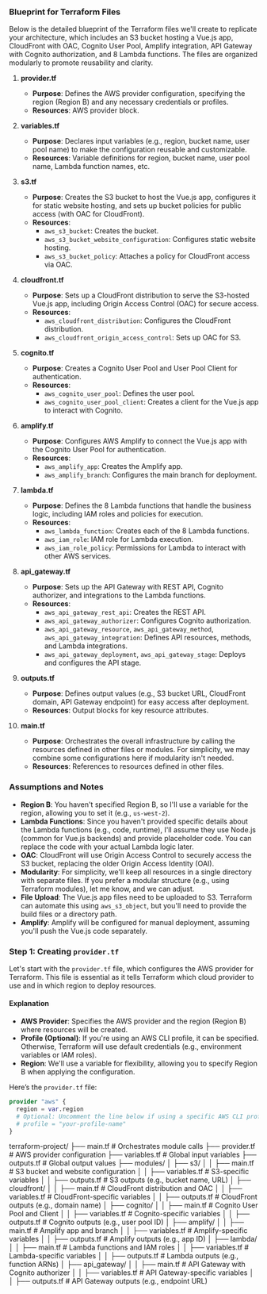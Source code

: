 

### Blueprint for Terraform Files

Below is the detailed blueprint of the Terraform files we'll create to replicate your architecture, which includes an S3 bucket hosting a Vue.js app, CloudFront with OAC, Cognito User Pool, Amplify integration, API Gateway with Cognito authorization, and 8 Lambda functions. The files are organized modularly to promote reusability and clarity.

1. **provider.tf**
   - **Purpose**: Defines the AWS provider configuration, specifying the region (Region B) and any necessary credentials or profiles.
   - **Resources**: AWS provider block.

2. **variables.tf**
   - **Purpose**: Declares input variables (e.g., region, bucket name, user pool name) to make the configuration reusable and customizable.
   - **Resources**: Variable definitions for region, bucket name, user pool name, Lambda function names, etc.

3. **s3.tf**
   - **Purpose**: Creates the S3 bucket to host the Vue.js app, configures it for static website hosting, and sets up bucket policies for public access (with OAC for CloudFront).
   - **Resources**: 
     - `aws_s3_bucket`: Creates the bucket.
     - `aws_s3_bucket_website_configuration`: Configures static website hosting.
     - `aws_s3_bucket_policy`: Attaches a policy for CloudFront access via OAC.

4. **cloudfront.tf**
   - **Purpose**: Sets up a CloudFront distribution to serve the S3-hosted Vue.js app, including Origin Access Control (OAC) for secure access.
   - **Resources**:
     - `aws_cloudfront_distribution`: Configures the CloudFront distribution.
     - `aws_cloudfront_origin_access_control`: Sets up OAC for S3.

5. **cognito.tf**
   - **Purpose**: Creates a Cognito User Pool and User Pool Client for authentication.
   - **Resources**:
     - `aws_cognito_user_pool`: Defines the user pool.
     - `aws_cognito_user_pool_client`: Creates a client for the Vue.js app to interact with Cognito.

6. **amplify.tf**
   - **Purpose**: Configures AWS Amplify to connect the Vue.js app with the Cognito User Pool for authentication.
   - **Resources**:
     - `aws_amplify_app`: Creates the Amplify app.
     - `aws_amplify_branch`: Configures the main branch for deployment.

7. **lambda.tf**
   - **Purpose**: Defines the 8 Lambda functions that handle the business logic, including IAM roles and policies for execution.
   - **Resources**:
     - `aws_lambda_function`: Creates each of the 8 Lambda functions.
     - `aws_iam_role`: IAM role for Lambda execution.
     - `aws_iam_role_policy`: Permissions for Lambda to interact with other AWS services.

8. **api_gateway.tf**
   - **Purpose**: Sets up the API Gateway with REST API, Cognito authorizer, and integrations to the Lambda functions.
   - **Resources**:
     - `aws_api_gateway_rest_api`: Creates the REST API.
     - `aws_api_gateway_authorizer`: Configures Cognito authorization.
     - `aws_api_gateway_resource`, `aws_api_gateway_method`, `aws_api_gateway_integration`: Defines API resources, methods, and Lambda integrations.
     - `aws_api_gateway_deployment`, `aws_api_gateway_stage`: Deploys and configures the API stage.

9. **outputs.tf**
   - **Purpose**: Defines output values (e.g., S3 bucket URL, CloudFront domain, API Gateway endpoint) for easy access after deployment.
   - **Resources**: Output blocks for key resource attributes.

10. **main.tf**
    - **Purpose**: Orchestrates the overall infrastructure by calling the resources defined in other files or modules. For simplicity, we may combine some configurations here if modularity isn't needed.
    - **Resources**: References to resources defined in other files.

### Assumptions and Notes
- **Region B**: You haven't specified Region B, so I'll use a variable for the region, allowing you to set it (e.g., `us-west-2`).
- **Lambda Functions**: Since you haven't provided specific details about the Lambda functions (e.g., code, runtime), I'll assume they use Node.js (common for Vue.js backends) and provide placeholder code. You can replace the code with your actual Lambda logic later.
- **OAC**: CloudFront will use Origin Access Control to securely access the S3 bucket, replacing the older Origin Access Identity (OAI).
- **Modularity**: For simplicity, we'll keep all resources in a single directory with separate files. If you prefer a modular structure (e.g., using Terraform modules), let me know, and we can adjust.
- **File Upload**: The Vue.js app files need to be uploaded to S3. Terraform can automate this using `aws_s3_object`, but you'll need to provide the build files or a directory path.
- **Amplify**: Amplify will be configured for manual deployment, assuming you'll push the Vue.js code separately.

### Step 1: Creating `provider.tf`

Let's start with the `provider.tf` file, which configures the AWS provider for Terraform. This file is essential as it tells Terraform which cloud provider to use and in which region to deploy resources.

#### Explanation
- **AWS Provider**: Specifies the AWS provider and the region (Region B) where resources will be created.
- **Profile (Optional)**: If you're using an AWS CLI profile, it can be specified. Otherwise, Terraform will use default credentials (e.g., environment variables or IAM roles).
- **Region**: We'll use a variable for flexibility, allowing you to specify Region B when applying the configuration.

Here’s the `provider.tf` file:

```terraform
provider "aws" {
  region = var.region
  # Optional: Uncomment the line below if using a specific AWS CLI profile
  # profile = "your-profile-name"
}
```


terraform-project/
├── main.tf                    # Orchestrates module calls
├── provider.tf                # AWS provider configuration
├── variables.tf               # Global input variables
├── outputs.tf                 # Global output values
├── modules/
│   ├── s3/
│   │   ├── main.tf        # S3 bucket and website configuration
│   │   ├── variables.tf   # S3-specific variables
│   │   ├── outputs.tf     # S3 outputs (e.g., bucket name, URL)
│   ├── cloudfront/
│   │   ├── main.tf        # CloudFront distribution and OAC
│   │   ├── variables.tf   # CloudFront-specific variables
│   │   ├── outputs.tf     # CloudFront outputs (e.g., domain name)
│   ├── cognito/
│   │   ├── main.tf        # Cognito User Pool and Client
│   │   ├── variables.tf   # Cognito-specific variables
│   │   ├── outputs.tf     # Cognito outputs (e.g., user pool ID)
│   ├── amplify/
│   │   ├── main.tf        # Amplify app and branch
│   │   ├── variables.tf   # Amplify-specific variables
│   │   ├── outputs.tf     # Amplify outputs (e.g., app ID)
│   ├── lambda/
│   │   ├── main.tf        # Lambda functions and IAM roles
│   │   ├── variables.tf   # Lambda-specific variables
│   │   ├── outputs.tf     # Lambda outputs (e.g., function ARNs)
│   ├── api_gateway/
│   │   ├── main.tf        # API Gateway with Cognito authorizer
│   │   ├── variables.tf   # API Gateway-specific variables
│   │   ├── outputs.tf     # API Gateway outputs (e.g., endpoint URL)